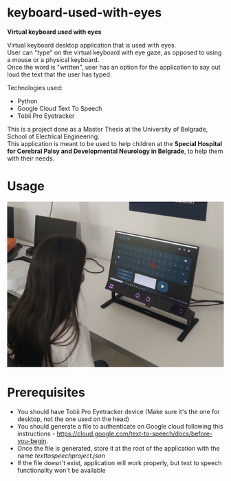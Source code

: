 # keyboard-used-with-eyes
__Virtual keyboard used with eyes__

Virtual keyboard desktop application that is used with eyes.  
User can "type" on the virtual keyboard with eye gaze, as opposed to using a mouse or a physical keyboard.  
Once the word is "written", user has an option for the application to say out loud the text that the user has typed.

Technologies used:
- Python
- Google Cloud Text To Speech
- Tobii Pro Eyetracker

This is a project done as a Master Thesis at the University of Belgrade, School of Electrical Engineering.  
This application is meant to be used to help children at the __Special Hospital for Cerebral Palsy and Developmental Neurology in Belgrade__, to help them with their needs.


# Usage
![Person using the Tobii Pro Eyetracker with the author's application](docs/application_usage.png)


# Prerequisites
- You should have Tobii Pro Eyetracker device (Make sure it's the one for desktop, not the one used on the head)
- You should generate a file to authenticate on Google cloud following this instructions - https://cloud.google.com/text-to-speech/docs/before-you-begin.
- Once the file is generated, store it at the root of the application with the name *texttospeechproject.json*
- If the file doesn't exist, application will work properly, but text to speech functionality won't be available
